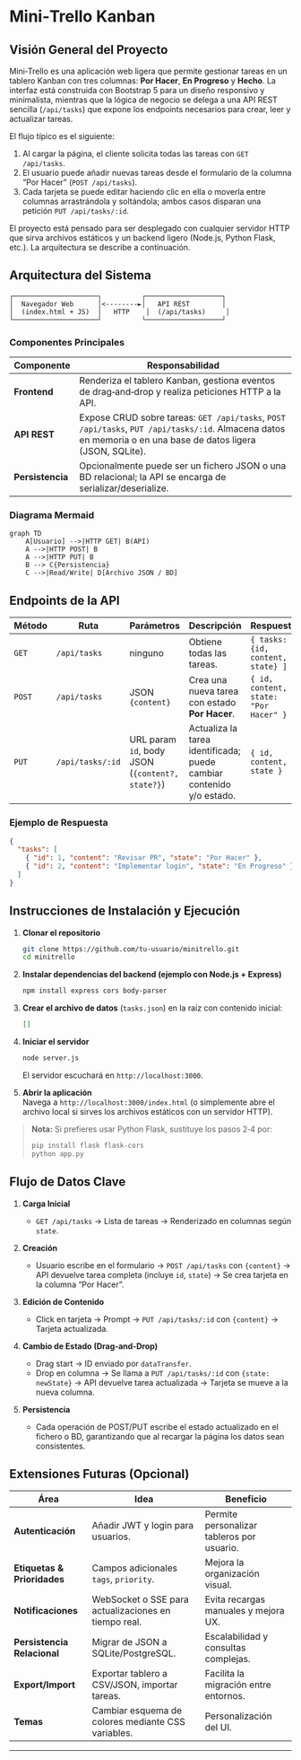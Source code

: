 # Mini‑Trello Kanban

## Visión General del Proyecto
Mini‑Trello es una aplicación web ligera que permite gestionar tareas en un tablero Kanban con tres columnas: **Por Hacer**, **En Progreso** y **Hecho**. La interfaz está construida con Bootstrap 5 para un diseño responsivo y minimalista, mientras que la lógica de negocio se delega a una API REST sencilla (`/api/tasks`) que expone los endpoints necesarios para crear, leer y actualizar tareas.

El flujo típico es el siguiente:
1. Al cargar la página, el cliente solicita todas las tareas con `GET /api/tasks`.
2. El usuario puede añadir nuevas tareas desde el formulario de la columna “Por Hacer” (`POST /api/tasks`).
3. Cada tarjeta se puede editar haciendo clic en ella o moverla entre columnas arrastrándola y soltándola; ambos casos disparan una petición `PUT /api/tasks/:id`.

El proyecto está pensado para ser desplegado con cualquier servidor HTTP que sirva archivos estáticos y un backend ligero (Node.js, Python Flask, etc.). La arquitectura se describe a continuación.

## Arquitectura del Sistema
```
┌─────────────────────┐          ┌───────────────────┐
│  Navegador Web      │<--------►│   API REST        │
│  (index.html + JS)  │   HTTP    │  (/api/tasks)     │
└─────────────────────┘          └───────────────────┘
```

### Componentes Principales

| Componente | Responsabilidad |
|------------|-----------------|
| **Frontend** | Renderiza el tablero Kanban, gestiona eventos de drag‑and‑drop y realiza peticiones HTTP a la API. |
| **API REST** | Expose CRUD sobre tareas: `GET /api/tasks`, `POST /api/tasks`, `PUT /api/tasks/:id`. Almacena datos en memoria o en una base de datos ligera (JSON, SQLite). |
| **Persistencia** | Opcionalmente puede ser un fichero JSON o una BD relacional; la API se encarga de serializar/deserialize. |

### Diagrama Mermaid
```mermaid
graph TD
    A[Usuario] -->|HTTP GET| B(API)
    A -->|HTTP POST| B
    A -->|HTTP PUT| B
    B --> C{Persistencia}
    C -->|Read/Write| D[Archivo JSON / BD]
```

## Endpoints de la API

| Método | Ruta | Parámetros | Descripción | Respuesta |
|--------|------|------------|-------------|-----------|
| `GET` | `/api/tasks` | ninguno | Obtiene todas las tareas. | `{ tasks: [ {id, content, state} ] }` |
| `POST` | `/api/tasks` | JSON `{content}` | Crea una nueva tarea con estado **Por Hacer**. | `{ id, content, state: "Por Hacer" }` |
| `PUT` | `/api/tasks/:id` | URL param `id`, body JSON (`{content?, state?}`) | Actualiza la tarea identificada; puede cambiar contenido y/o estado. | `{ id, content, state }` |

### Ejemplo de Respuesta
```json
{
  "tasks": [
    { "id": 1, "content": "Revisar PR", "state": "Por Hacer" },
    { "id": 2, "content": "Implementar login", "state": "En Progreso" }
  ]
}
```

## Instrucciones de Instalación y Ejecución

1. **Clonar el repositorio**  
   ```bash
   git clone https://github.com/tu-usuario/minitrello.git
   cd minitrello
   ```

2. **Instalar dependencias del backend (ejemplo con Node.js + Express)**  
   ```bash
   npm install express cors body-parser
   ```

3. **Crear el archivo de datos** (`tasks.json`) en la raíz con contenido inicial:  
   ```json
   []
   ```

4. **Iniciar el servidor**  
   ```bash
   node server.js
   ```
   El servidor escuchará en `http://localhost:3000`.

5. **Abrir la aplicación**  
   Navega a `http://localhost:3000/index.html` (o simplemente abre el archivo local si sirves los archivos estáticos con un servidor HTTP).

> **Nota:** Si prefieres usar Python Flask, sustituye los pasos 2‑4 por:
> ```bash
> pip install flask flask-cors
> python app.py
> ```

## Flujo de Datos Clave

1. **Carga Inicial**  
   - `GET /api/tasks` → Lista de tareas → Renderizado en columnas según `state`.

2. **Creación**  
   - Usuario escribe en el formulario → `POST /api/tasks` con `{content}` → API devuelve tarea completa (incluye `id`, `state`) → Se crea tarjeta en la columna “Por Hacer”.

3. **Edición de Contenido**  
   - Click en tarjeta → Prompt → `PUT /api/tasks/:id` con `{content}` → Tarjeta actualizada.

4. **Cambio de Estado (Drag‑and‑Drop)**  
   - Drag start → ID enviado por `dataTransfer`.  
   - Drop en columna → Se llama a `PUT /api/tasks/:id` con `{state: newState}` → API devuelve tarea actualizada → Tarjeta se mueve a la nueva columna.

5. **Persistencia**  
   - Cada operación de POST/PUT escribe el estado actualizado en el fichero o BD, garantizando que al recargar la página los datos sean consistentes.

## Extensiones Futuras (Opcional)

| Área | Idea | Beneficio |
|------|------|-----------|
| **Autenticación** | Añadir JWT y login para usuarios. | Permite personalizar tableros por usuario. |
| **Etiquetas & Prioridades** | Campos adicionales `tags`, `priority`. | Mejora la organización visual. |
| **Notificaciones** | WebSocket o SSE para actualizaciones en tiempo real. | Evita recargas manuales y mejora UX. |
| **Persistencia Relacional** | Migrar de JSON a SQLite/PostgreSQL. | Escalabilidad y consultas complejas. |
| **Export/Import** | Exportar tablero a CSV/JSON, importar tareas. | Facilita la migración entre entornos. |
| **Temas** | Cambiar esquema de colores mediante CSS variables. | Personalización del UI. |

---